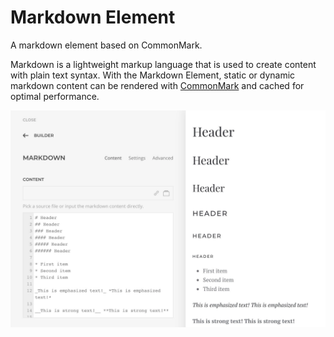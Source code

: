 # Markdown Element

<span class="tm-lead">A markdown element based on CommonMark.</span>

Markdown is a lightweight markup language that is used to create content with plain text syntax. With the Markdown Element, static or dynamic markdown content can be rendered with [CommonMark](https://commonmark.org) and cached for optimal performance.

![Markdown Element](./assets/markdown-element.webp)
